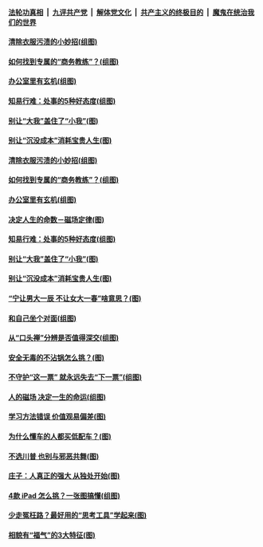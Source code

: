 

####  [法轮功真相](../../../../basic/blob/master/README.md?t=11211131) &nbsp;|&nbsp; [九评共产党](../../../../9ping.md/blob/master/README.md?t=11211131) &nbsp;|&nbsp; [解体党文化](../../../../jtdwh.md/blob/master/README.md?t=11211131)  &nbsp;|&nbsp; [共产主义的终极目的](../../../../gczydzjmd.md/blob/master/README.md?t=11211131) &nbsp;|&nbsp; [魔鬼在统治我们的世界](../../../../mgztzwmdsj.md/blob/master/README.md?t=11211131) 

#### [清除衣服污渍的小妙招(组图)](../pages/p8/952881.md?t=11211131) 

#### [如何找到专属的“商务教练”？(组图)](../pages/p8/952053.md?t=11211131) 

#### [办公室里有玄机(组图)](../pages/p8/953224.md?t=11211131) 

#### [知易行难：处事的5种好态度(组图)](../pages/p8/953134.md?t=11211131) 

#### [别让“大我”盖住了“小我”(图)](../pages/p8/952049.md?t=11211131) 

#### [别让“沉没成本”消耗宝贵人生(图)](../pages/p8/953091.md?t=11211131) 

#### [清除衣服污渍的小妙招(组图)](../pages/p8/952881.md?t=11211131) 

#### [如何找到专属的“商务教练”？(组图)](../pages/p8/952053.md?t=11211131) 

#### [办公室里有玄机(组图)](../pages/p8/953224.md?t=11211131) 

#### [决定人生的命数－磁场定律(图)](../pages/p8/953195.md?t=11211131) 

#### [知易行难：处事的5种好态度(组图)](../pages/p8/953134.md?t=11211131) 

#### [别让“大我”盖住了“小我”(图)](../pages/p8/952049.md?t=11211131) 

#### [别让“沉没成本”消耗宝贵人生(图)](../pages/p8/953091.md?t=11211131) 

#### [“宁让男大一辰 不让女大一春”啥意思？(图)](../pages/p8/952977.md?t=11211131) 

#### [和自己坐个对面(组图)](../pages/p8/952904.md?t=11211131) 

#### [从“口头禅”分辨是否值得深交(组图)](../pages/p8/952052.md?t=11211131) 

#### [安全无毒的不沾锅怎么挑？(图)](../pages/p8/952966.md?t=11211131) 

#### [不守护“这一票” 就永远失去“下一票”(组图)](../pages/p8/952862.md?t=11211131) 

#### [人的磁场 决定一生的命运(组图)](../pages/p8/952350.md?t=11211131) 

#### [学习方法错误 价值观易偏差(图)](../pages/p8/952854.md?t=11211131) 

#### [为什么懂车的人都买低配车？(图)](../pages/p8/952841.md?t=11211131) 

#### [不选川普 也别与邪恶共舞(图)](../pages/p8/952814.md?t=11211131) 

#### [庄子：人真正的强大 从独处开始(图)](../pages/p8/952355.md?t=11211131) 

#### [4款 iPad 怎么挑？一张图搞懂(组图)](../pages/p8/952739.md?t=11211131) 

#### [少走冤枉路？最好用的“思考工具”学起来(图)](../pages/p8/952738.md?t=11211131) 

#### [相貌有“福气”的3大特征(图)](../pages/p8/952664.md?t=11211131) 

